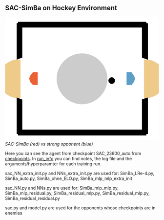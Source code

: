 ## SAC-SimBa on Hockey Environment

![SAC-SimBa vs strong opponent](../../assets/SimBa_vs_strong_opp.gif)  
*SAC-SimBa (red) vs strong opponent (blue)*

Here you can see the agent from checkpoint SAC_23600_auto from [checkpoints](./checkpoints/). 
In [run_info](./run_info/) you can find notes, the log file and the arguments/hyperparamter for each training run.  

sac_NN_extra_init.py and NNs_extra_init.py are used for: SimBa_LRe-4.py, SimBa_auto.py, SimBa_ohne_ELO.py, SimBa_mlp_mlp_extra_init

sac_NN.py and NNs.py are used for: SimBa_mlp_mlp.py, SimBa_mlp_residual.py, SimBa_residual_mlp.py, SimBa_residual_mlp.py, SimBa_residual_residual.py

sac.py and model.py are used for the opponents whose checkpoints are in enemies
